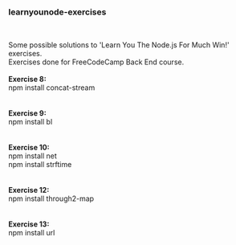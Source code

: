 <h3>learnyounode-exercises</h3>
<br>
<p>Some possible solutions to 'Learn You The Node.js For Much Win!' exercises.
<br>
Exercises done for FreeCodeCamp Back End course.
<br>
<br>
<b>Exercise 8:</b>
<br>
	npm install concat-stream
<br><br><br>
<b>Exercise 9:</b><br>
	npm install bl
<br><br><br>
<b>Exercise 10:</b><br>
	npm install net<br>
	npm install strftime
<br><br><br>
<b>Exercise 12:</b><br>
	npm install through2-map
<br><br><br>
<b>Exercise 13:</b><br>
	npm install url
</p>